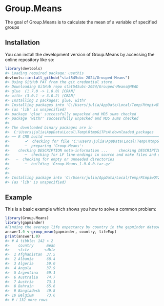 
<!-- README.md is generated from README.Rmd. Please edit that file -->

# Group.Means

<!-- badges: start -->
<!-- badges: end -->

The goal of Group.Means is to calculate the mean of a variable of
specified groups

## Installation

You can install the development version of Group.Means by accessing the
online repository like so:

``` r
library(devtools)
#> Loading required package: usethis
devtools::install_github("stat545ubc-2024/Grouped-Means")
#> Using GitHub PAT from the git credential store.
#> Downloading GitHub repo stat545ubc-2024/Grouped-Means@HEAD
#> glue  (1.7.0 -> 1.8.0) [CRAN]
#> withr (3.0.1 -> 3.0.2) [CRAN]
#> Installing 2 packages: glue, withr
#> Installing packages into 'C:/Users/julia/AppData/Local/Temp/RtmpiwQY27/temp_libpath79343cd877fb'
#> (as 'lib' is unspecified)
#> package 'glue' successfully unpacked and MD5 sums checked
#> package 'withr' successfully unpacked and MD5 sums checked
#> 
#> The downloaded binary packages are in
#>  C:\Users\julia\AppData\Local\Temp\RtmpGiTPsA\downloaded_packages
#> ── R CMD build ─────────────────────────────────────────────────────────────────
#>       ✔  checking for file 'C:\Users\julia\AppData\Local\Temp\RtmpGiTPsA\remotesa65c44ac1fec\stat545ubc-2024-Grouped-Means-68f7849/DESCRIPTION'
#>       ─  preparing 'Group.Means':
#>    checking DESCRIPTION meta-information ...     checking DESCRIPTION meta-information ...   ✔  checking DESCRIPTION meta-information
#>       ─  checking for LF line-endings in source and make files and shell scripts
#>   ─  checking for empty or unneeded directories
#>       ─  building 'Group.Means_1.0.0.0.tar.gz'
#>      
#> 
#> Installing package into 'C:/Users/julia/AppData/Local/Temp/RtmpiwQY27/temp_libpath79343cd877fb'
#> (as 'lib' is unspecified)
```

## Example

This is a basic example which shows you how to solve a common problem:

``` r
library(Group.Means)
library(gapminder)
#Finding the average life expectancy by country in the gapminder dataset
answer1.0 <-group_mean(gapminder, country, lifeExp)
print(answer1.0)
#> # A tibble: 142 × 2
#>    country      mean
#>    <fct>       <dbl>
#>  1 Afghanistan  37.5
#>  2 Albania      68.4
#>  3 Algeria      59.0
#>  4 Angola       37.9
#>  5 Argentina    69.1
#>  6 Australia    74.7
#>  7 Austria      73.1
#>  8 Bahrain      65.6
#>  9 Bangladesh   49.8
#> 10 Belgium      73.6
#> # ℹ 132 more rows
```
